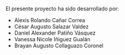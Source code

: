 El presente proyecto ha sido desarrollado por:
- Alexis Rolando Cañar Correa
- César Augusto Salazar Valdez
- Daniel Alexander Patiño Vásquez
- Vanessa Nicole Iñiguez Gualán
- Brayan Augusto Collaguazo Coronel
